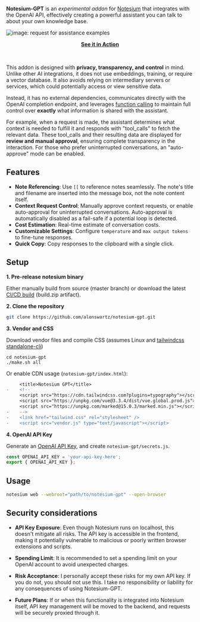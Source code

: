 **Notesium-GPT** is an *experimental addon* for [Notesium](https://github.com/alonswartz/notesium) that integrates with
the OpenAI API, effectively creating a powerful assistant you can talk
to about your own knowledge base.

![image: request for assistance examples](https://www.notesium.com/images/screenshot-1736172213.png)
<br/>
<p align="center">
  <a href="https://www.notesium.com/images/capture-1736172181.webm"><strong>See it in Action</strong></a>
</p>
<br/>

This addon is designed with **privacy, transparency, and control** in
mind. Unlike other AI integrations, it does not use embeddings,
training, or require a vector database. It also avoids relying on
intermediary servers or services, which could potentially access or view
sensitive data.

Instead, it has no external dependencies, communicates directly with the
OpenAI completion endpoint, and leverages [function calling](https://platform.openai.com/docs/guides/function-calling) to maintain
full control over **exactly** what information is shared with the
assistant.

For example, when a request is made, the assistant determines what
context is needed to fulfill it and responds with "tool_calls" to fetch
the relevant data. These tool_calls and their resulting data are
displayed for **review and manual approval**, ensuring complete transparency
in the interaction. For those who prefer uninterrupted conversations, an
"auto-approve" mode can be enabled.

## Features

- **Note Referencing**: Use `[[` to reference notes seamlessly. The
  note's title and filename are inserted into the message box, not the
  note content itself.
- **Context Request Control**: Manually approve context requests, or
  enable auto-approval for uninterrupted conversations. Auto-approval is
  automatically disabled as a fail-safe if a potential loop is detected.
- **Cost Estimation**: Real-time estimate of conversation costs.
- **Customizable Settings**: Configure `temperature` and `max output
  tokens` to fine-tune responses.
- **Quick Copy**: Copy responses to the clipboard with a single click.

## Setup

**1. Pre-release notesium binary**

Either manually build from source (master branch) or download the latest
[CI/CD build](https://github.com/alonswartz/notesium/actions/runs/12631671422) (build.zip artifact).

**2. Clone the repository**

```bash
git clone https://github.com/alonswartz/notesium-gpt.git
```

**3. Vendor and CSS**

Download vendor files and compile CSS (assumes Linux and [tailwindcss standalone-cli](https://tailwindcss.com/blog/standalone-cli))

```
cd notesium-gpt
./make.sh all
```

Or enable CDN usage (`notesium-gpt/index.html`):

```diff
     <title>Notesium GPT</title>
-    <!--
     <script src="https://cdn.tailwindcss.com?plugins=typography"></script>
     <script src="https://unpkg.com/vue@3.3.4/dist/vue.global.prod.js"></script>
     <script src="https://unpkg.com/marked@15.0.3/marked.min.js"></script>
-    -->
-    <link href="tailwind.css" rel="stylesheet" />
-    <script src="vendor.js" type="text/javascript"></script>
```

**4. OpenAI API Key**

Generate an [OpenAI API Key](https://platform.openai.com/account/api-keys), and create `notesium-gpt/secrets.js`.

```javascript
const OPENAI_API_KEY = 'your-api-key-here';
export { OPENAI_API_KEY };
```

## Usage

```bash
notesium web --webroot="path/to/notesium-gpt" --open-browser
```

## Security considerations

- **API Key Exposure**: Even though Notesium runs on localhost, this
  doesn't mitigate all risks. The API key is accessible in the frontend,
  making it potentially vulnerable to malicious or poorly written
  browser extensions and scripts.

- **Spending Limit**: It is recommended to set a spending limit on your
  OpenAI account to avoid unexpected charges.

- **Risk Acceptance**: I personally accept these risks for my own API
  key. If you do not, you should not use this. I take no responsibility
  or liability for any consequences of using Notesium-GPT.

- **Future Plans**: If or when this functionality is integrated into
  Notesium itself, API key management will be moved to the backend, and
  requests will be securely proxied through it.

